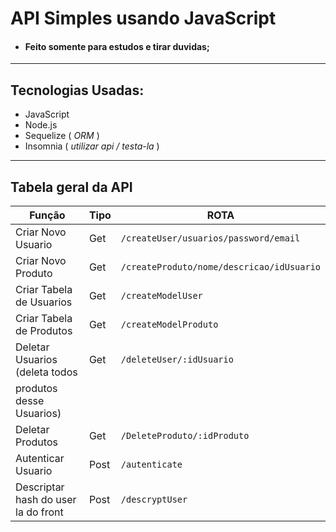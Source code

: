 # API Simples usando JavaScript
- #### Feito somente para estudos e tirar duvidas;
----
## Tecnologias Usadas:
- JavaScript
- Node.js
- Sequelize ( _ORM_ )
- Insomnia ( _utilizar api / testa-la_ )
----
## Tabela geral da API
| Função | Tipo | ROTA |
| ---|---|--- |
| Criar Novo Usuario | Get | `/createUser/usuarios/password/email` |
| Criar Novo Produto | Get | `/createProduto/nome/descricao/idUsuario` |
| Criar Tabela de Usuarios | Get | `/createModelUser` |
| Criar Tabela de Produtos | Get | `/createModelProduto` |
| Deletar Usuarios (deleta todos | Get | `/deleteUser/:idUsuario` |
| produtos desse Usuarios) |      |
| Deletar Produtos | Get  | `/DeleteProduto/:idProduto` |
| Autenticar Usuario | Post | `/autenticate` |
| Descriptar hash do user la do front | Post | `/descryptUser` |